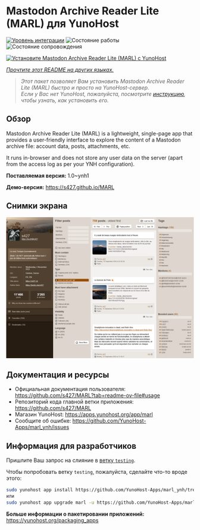 <!--
Важно: этот README был автоматически сгенерирован <https://github.com/YunoHost/apps/tree/master/tools/readme_generator>
Он НЕ ДОЛЖЕН редактироваться вручную.
-->

# Mastodon Archive Reader Lite (MARL) для YunoHost

[![Уровень интеграции](https://apps.yunohost.org/badge/integration/marl)](https://ci-apps.yunohost.org/ci/apps/marl/)
![Состояние работы](https://apps.yunohost.org/badge/state/marl)
![Состояние сопровождения](https://apps.yunohost.org/badge/maintained/marl)

[![Установите Mastodon Archive Reader Lite (MARL) с YunoHost](https://install-app.yunohost.org/install-with-yunohost.svg)](https://install-app.yunohost.org/?app=marl)

*[Прочтите этот README на других языках.](./ALL_README.md)*

> *Этот пакет позволяет Вам установить Mastodon Archive Reader Lite (MARL) быстро и просто на YunoHost-сервер.*  
> *Если у Вас нет YunoHost, пожалуйста, посмотрите [инструкцию](https://yunohost.org/install), чтобы узнать, как установить его.*

## Обзор

Mastodon Archive Reader Lite (MARL) is a lightweight, single-page app that provides a user-friendly interface to explore the content of a Mastodon archive file: account data, posts, attachments, etc.

It runs in-browser and does not store any user data on the server (apart from the access log as per your YNH configuration).


**Поставляемая версия:** 1.0~ynh1

**Демо-версия:** <https://s427.github.io/MARL>

## Снимки экрана

![Снимок экрана Mastodon Archive Reader Lite (MARL)](./doc/screenshots/marl_ynh.png)

## Документация и ресурсы

- Официальная документация пользователя: <https://github.com/s427/MARL?tab=readme-ov-file#usage>
- Репозиторий кода главной ветки приложения: <https://github.com/s427/MARL>
- Магазин YunoHost: <https://apps.yunohost.org/app/marl>
- Сообщите об ошибке: <https://github.com/YunoHost-Apps/marl_ynh/issues>

## Информация для разработчиков

Пришлите Ваш запрос на слияние в [ветку `testing`](https://github.com/YunoHost-Apps/marl_ynh/tree/testing).

Чтобы попробовать ветку `testing`, пожалуйста, сделайте что-то вроде этого:

```bash
sudo yunohost app install https://github.com/YunoHost-Apps/marl_ynh/tree/testing --debug
или
sudo yunohost app upgrade marl -u https://github.com/YunoHost-Apps/marl_ynh/tree/testing --debug
```

**Больше информации о пакетировании приложений:** <https://yunohost.org/packaging_apps>
